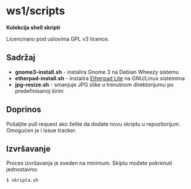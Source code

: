 # ws1/scripts

**Kolekcija shell skripti**

Licencirano pod uslovima GPL v3 licence.

## Sadržaj

* **gnome3-install.sh** - instalira Gnome 3 na Debian Wheezy sistemu
* **etherpad-install.sh** - instalira [Etherpad Lite](http://etherpad.org/) na GNU/Linux sistemima
* **jpg-resize.sh** - smanjuje JPG slike u trenutnom direktorijumu po predefinisanoj širini

## Doprinos

Pošaljite pull request ako želite da dodate novu skriptu u repozitorijum. Omogućen je i issue tracker.

## Izvršavanje

Proces izvršavanja je sveden na minimum. Skiptu možete pokrenuti jednostavno:

```bash
$ skripta.sh
```
